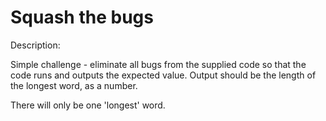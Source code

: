# Squash the bugs
Description:

Simple challenge - eliminate all bugs from the supplied code so that the code runs and outputs the expected value. Output should be the length of the longest word, as a number.

There will only be one 'longest' word.

